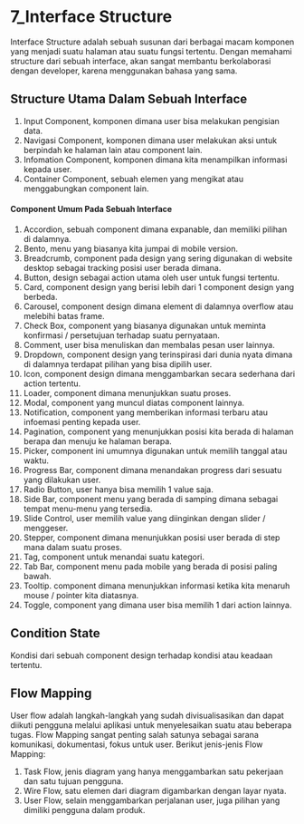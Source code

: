 # 7_Interface Structure

Interface Structure adalah sebuah susunan dari berbagai macam komponen yang menjadi suatu halaman atau suatu fungsi tertentu. Dengan memahami structure dari sebuah interface, akan sangat membantu berkolaborasi dengan developer, karena menggunakan bahasa yang sama. 

## Structure Utama Dalam Sebuah Interface

1. Input Component, komponen dimana user bisa melakukan pengisian data.
2. Navigasi Component, komponen dimana user melakukan aksi untuk berpindah ke halaman lain atau component lain.
3. Infomation Component, komponen dimana kita menampilkan informasi kepada user.
4. Container Component, sebuah elemen yang mengikat atau menggabungkan component lain.

#### Component Umum Pada Sebuah Interface

1. Accordion, sebuah component dimana expanable, dan memiliki pilihan di dalamnya.
2. Bento, menu yang biasanya kita jumpai di mobile version.
3. Breadcrumb, component pada design yang sering digunakan di website desktop sebagai tracking posisi user berada dimana.
4. Button, design sebagai action utama oleh user untuk fungsi tertentu. 
5. Card, component design yang berisi lebih dari 1 component design yang berbeda.
6. Carousel, component design dimana element di dalamnya overflow atau melebihi batas frame.
7. Check Box, component yang biasanya digunakan untuk meminta konfirmasi / persetujuan terhadap suatu pernyataan.
8. Comment, user bisa menuliskan dan membalas pesan user lainnya.
9. Dropdown, component design yang terinspirasi dari dunia nyata dimana di dalamnya terdapat pilihan yang bisa dipilih user.
10. Icon, component design dimana menggambarkan secara sederhana dari action tertentu.
11. Loader, component dimana menunjukkan suatu proses.
12. Modal, component yang muncul diatas component lainnya.
13. Notification, component yang memberikan informasi terbaru atau infoemasi penting kepada user.
14. Pagination, component yang menunjukkan posisi kita berada di halaman berapa dan menuju ke halaman berapa.
15. Picker, component ini umumnya digunakan untuk memilih tanggal atau waktu.
16. Progress Bar, component dimana menandakan progress dari sesuatu yang dilakukan user.
17. Radio Button, user hanya bisa memilih 1 value saja.
18. Side Bar, component menu yang berada di samping dimana sebagai tempat menu-menu yang tersedia.
19. Slide Control, user memilih value yang diinginkan dengan slider / menggeser.
20. Stepper, component dimana menunjukkan posisi user berada di step mana dalam suatu proses.
21. Tag, component untuk menandai suatu kategori.
22. Tab Bar, component menu pada mobile yang berada di posisi paling bawah.
23. Tooltip. component dimana menunjukkan informasi ketika kita menaruh mouse / pointer kita diatasnya.
24. Toggle, component yang dimana user bisa memilih 1 dari action lainnya.

## Condition State
Kondisi dari sebuah component design terhadap kondisi atau keadaan tertentu.
## Flow Mapping
User flow adalah langkah-langkah yang sudah divisualisasikan dan dapat diikuti pengguna melalui aplikasi untuk menyelesaikan suatu atau beberapa tugas. Flow Mapping sangat penting salah satunya sebagai sarana komunikasi, dokumentasi, fokus untuk user. Berikut jenis-jenis Flow Mapping:
1. Task Flow, jenis diagram yang hanya menggambarkan satu pekerjaan dan satu tujuan pengguna.
2. Wire Flow, satu elemen dari diagram digambarkan dengan layar nyata.
3. User Flow, selain menggambarkan perjalanan user, juga pilihan yang dimiliki pengguna dalam produk.
